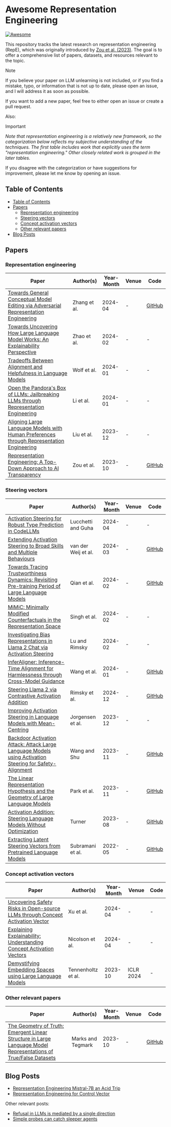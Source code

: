 # Awesome Representation Engineering

[![Awesome](https://awesome.re/badge-flat.svg)](https://github.com/chrisliu298/awesome-representation-engineering)

This repository tracks the latest research on representation engineering (RepE), which was originally introduced by [Zou et al. (2023)](https://arxiv.org/abs/2310.01405). The goal is to offer a comprehensive list of papers, datasets, and resources relevant to the topic.

> [!NOTE]
> If you believe your paper on LLM unlearning is not included, or if you find a mistake, typo, or information that is not up to date, please open an issue, and I will address it as soon as possible.
>
> If you want to add a new paper, feel free to either open an issue or create a pull request.

Also:

> [!IMPORTANT]
> *Note that representation engineering is a relatively new framework, so the categorization below reflects my subjective understanding of the techniques. The first table includes work that explicitly uses the term "representation engineering." Other closely related work is grouped in the later tables.*
>
> If you disagree with the categorization or have suggestions for improvement, please let me know by opening an issue.

## Table of Contents

- [Table of Contents](#table-of-contents)
- [Papers](#papers)
  - [Representation engineering](#representation-engineering)
  - [Steering vectors](#steering-vectors)
  - [Concept activation vectors](#concept-activation-vectors)
  - [Other relevant papers](#other-relevant-papers)
- [Blog Posts](#blog-posts)

## Papers

### Representation engineering

| Paper                                                                                                                        | Author(s)    | Year-Month | Venue | Code                                                                            |
| ---------------------------------------------------------------------------------------------------------------------------- | ------------ | ---------- | ----- | ------------------------------------------------------------------------------- |
| [Towards General Conceptual Model Editing via Adversarial Representation Engineering](https://arxiv.org/abs/2404.13752)      | Zhang et al. | 2024-04    | -     | [GitHub](https://github.com/Zhang-Yihao/Adversarial-Representation-Engineering) |
| [Towards Uncovering How Large Language Model Works: An Explainability Perspective](https://arxiv.org/abs/2402.10688)         | Zhao et al.  | 2024-02    | -     | -                                                                               |
| [Tradeoffs Between Alignment and Helpfulness in Language Models](https://arxiv.org/abs/2401.16332)                           | Wolf et al.  | 2024-01    | -     | -                                                                               |
| [Open the Pandora's Box of LLMs: Jailbreaking LLMs through Representation Engineering](https://arxiv.org/abs/2401.06824)     | Li et al.    | 2024-01    | -     | -                                                                               |
| [Aligning Large Language Models with Human Preferences through Representation Engineering](https://arxiv.org/abs/2312.15997) | Liu et al.   | 2023-12    | -     | -                                                                               |
| [Representation Engineering: A Top-Down Approach to AI Transparency](https://arxiv.org/abs/2310.01405)                       | Zou et al.   | 2023-10    | -     | [GitHub](https://github.com/andyzoujm/representation-engineering)               |

### Steering vectors

| Paper                                                                                                                                       | Author(s)           | Year-Month | Venue | Code                                                                  |
| ------------------------------------------------------------------------------------------------------------------------------------------- | ------------------- | ---------- | ----- | --------------------------------------------------------------------- |
| [Activation Steering for Robust Type Prediction in CodeLLMs](https://arxiv.org/abs/2404.01903)                                              | Lucchetti and Guha  | 2024-04    | -     | -                                                                     |
| [Extending Activation Steering to Broad Skills and Multiple Behaviours](https://arxiv.org/abs/2403.05767)                                   | van der Weij et al. | 2024-03    | -     | [GitHub](https://github.com/TeunvdWeij/extending-activation-addition) |
| [Towards Tracing Trustworthiness Dynamics: Revisiting Pre-training Period of Large Language Models](https://arxiv.org/abs/2402.19465)       | Qian et al.         | 2024-02    | -     | [GitHub](https://github.com/ChnQ/TracingLLM)                          |
| [MiMiC: Minimally Modified Counterfactuals in the Representation Space](https://arxiv.org/abs/2402.09631)                                   | Singh et al.        | 2024-02    | -     | -                                                                     |
| [Investigating Bias Representations in Llama 2 Chat via Activation Steering](https://arxiv.org/abs/2402.00402)                              | Lu and Rimsky       | 2024-02    | -     | -                                                                     |
| [InferAligner: Inference-Time Alignment for Harmlessness through Cross-Model Guidance](https://arxiv.org/abs/2401.11206)                    | Wang et al.         | 2024-01    | -     | [GitHub](https://github.com/Jihuai-wpy/InferAligner)                  |
| [Steering Llama 2 via Contrastive Activation Addition](https://arxiv.org/abs/2312.06681)                                                    | Rimsky et al.       | 2024-12    | -     | [GitHub](https://github.com/nrimsky/CAA)                              |
| [Improving Activation Steering in Language Models with Mean-Centring](https://arxiv.org/abs/2312.03813)                                     | Jorgensen et al.    | 2023-12    | -     | -                                                                     |
| [Backdoor Activation Attack: Attack Large Language Models using Activation Steering for Safety-Alignment](https://arxiv.org/abs/2311.09433) | Wang and Shu        | 2023-11    | -     | [GitHub](https://github.com/wang2226/Backdoor-Activation-Attack)      |
| [The Linear Representation Hypothesis and the Geometry of Large Language Models](https://arxiv.org/abs/2311.03658)                          | Park et al.         | 2023-11    | -     | [GitHub](https://github.com/KihoPark/linear_rep_geometry)             |
| [Activation Addition: Steering Language Models Without Optimization](https://arxiv.org/abs/2308.10248)                                      | Turner              | 2023-08    | -     | [GitHub](https://github.com/montemac/activation_additions)            |
| [Extracting Latent Steering Vectors from Pretrained Language Models](https://arxiv.org/abs/2205.05124)                                      | Subramani et al.    | 2022-05    | -     | [GitHub](https://github.com/nishantsubramani/steering_vectors)        |

### Concept activation vectors

| Paper                                                                                                             | Author(s)          | Year-Month | Venue     | Code |
| ----------------------------------------------------------------------------------------------------------------- | ------------------ | ---------- | --------- | ---- |
| [Uncovering Safety Risks in Open-source LLMs through Concept Activation Vector](https://arxiv.org/abs/2404.12038) | Xu et al.          | 2024-04    | -         | -    |
| [Explaining Explainability: Understanding Concept Activation Vectors](https://arxiv.org/abs/2404.03713)           | Nicolson et al.    | 2024-04    | -         | -    |
| [Demystifying Embedding Spaces using Large Language Models](https://arxiv.org/abs/2310.04475)                     | Tennenholtz et al. | 2023-10    | ICLR 2024 | -    |

### Other relevant papers

| Paper                                                                                                                                               | Author(s)         | Year-Month | Venue | Code                                                     |
| --------------------------------------------------------------------------------------------------------------------------------------------------- | ----------------- | ---------- | ----- | -------------------------------------------------------- |
| [The Geometry of Truth: Emergent Linear Structure in Large Language Model Representations of True/False Datasets](https://arxiv.org/abs/2310.06824) | Marks and Tegmark | 2023-10    | -     | [GitHub](https://github.com/saprmarks/geometry-of-truth) |

## Blog Posts

- [Representation Engineering Mistral-7B an Acid Trip](https://vgel.me/posts/representation-engineering/)
- [Representation Engineering for Control Vector](https://mlops.substack.com/p/representation-engineering-for-control)

Other relevant posts:

- [Refusal in LLMs is mediated by a single direction](https://www.alignmentforum.org/posts/jGuXSZgv6qfdhMCuJ/refusal-in-llms-is-mediated-by-a-single-direction)
- [Simple probes can catch sleeper agents](https://www.anthropic.com/research/probes-catch-sleeper-agents)

